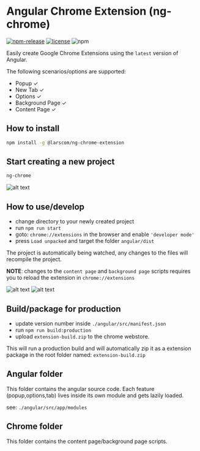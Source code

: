 # Angular Chrome Extension (ng-chrome)

[![npm-release](https://img.shields.io/npm/v/@larscom/ng-chrome-extension.svg?label=npm%20release)](https://www.npmjs.com/package/@larscom/ng-chrome-extension)
[![license](https://img.shields.io/npm/l/@larscom/ng-chrome-extension)](https://github.com/larscom/angular-chrome-extension/blob/master/cli/LICENSE)
![npm](https://img.shields.io/npm/dw/@larscom/ng-chrome-extension)

Easily create Google Chrome Extensions using the `latest` version of Angular.

The following scenarios/options are supported:

- Popup &#10003;
- New Tab &#10003;
- Options &#10003;
- Background Page &#10003;
- Content Page &#10003;

## How to install

```bash
npm install -g @larscom/ng-chrome-extension
```

## Start creating a new project

```bash
ng-chrome
```

![alt text](https://github.com/larscom/angular-chrome-extension/blob/master/cli/img/cli.gif)

## How to use/develop

- change directory to your newly created project
- run `npm run start`
- goto: `chrome://extensions` in the browser and enable `'developer mode'`
- press `Load unpacked` and target the folder `angular/dist`

The project is automatically being watched, any changes to the files will recompile the project.

**NOTE**: changes to the `content page` and `background page` scripts requires you to reload the extension in `chrome://extensions`

![alt text](https://snipboard.io/KToCI3.jpg 'Angular Chrome Popup')
![alt text](https://snipboard.io/VYfGoD.jpg 'Angular Chrome Tab')

## Build/package for production

- update version number inside `./angular/src/manifest.json`
- run `npm run build:production`
- upload `extension-build.zip` to the chrome webstore.

This will run a production build and will automatically zip it as a extension package in the root folder named: `extension-build.zip`

## Angular folder

This folder contains the angular source code.
Each feature (popup,options,tab) lives inside its own module and gets lazily loaded.

see: `./angular/src/app/modules`

## Chrome folder

This folder contains the content page/background page scripts.
